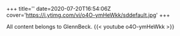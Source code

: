 +++
title=''
date=2020-07-20T16:54:06Z
cover='https://i.ytimg.com/vi/o4O-ymHeWkk/sddefault.jpg'
+++

All content belongs to GlennBeck.
{{< youtube o4O-ymHeWkk >}}

